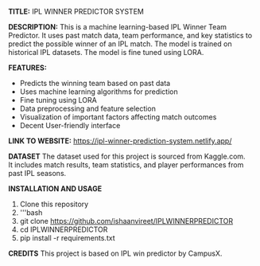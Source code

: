 **TITLE:** 
IPL WINNER PREDICTOR SYSTEM

**DESCRIPTION:** 
This is a machine learning-based IPL Winner Team Predictor. It uses past match data, team performance, and key statistics to predict the possible winner of an IPL match. The model is trained on historical IPL datasets. The model is fine tuned using LORA.

**FEATURES:**
- Predicts the winning team based on past data  
- Uses machine learning algorithms for prediction
- Fine tuning using LORA
- Data preprocessing and feature selection  
- Visualization of important factors affecting match outcomes  
- Decent User-friendly interface

**LINK TO WEBSITE:** https://ipl-winner-prediction-system.netlify.app/

**DATASET**
The dataset used for this project is sourced from Kaggle.com.  
It includes match results, team statistics, and player performances from past IPL seasons.  

**INSTALLATION AND USAGE**
1. Clone this repository
2. '''bash
3. git clone https://github.com/ishaanvireet/IPLWINNERPREDICTOR
4. cd IPLWINNERPREDICTOR
5. pip install -r requirements.txt


**CREDITS**
This project is based on IPL win predictor by CampusX.



